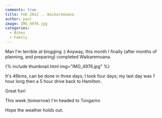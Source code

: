 ```yaml
---
comments: true
title: Feb 2012 .. Waikaremoana
author: paul
image: IMG_4976.jpg
categories:
  - Bikes
  - Family
---
```

Man I'm terrible at blogging :) Anyway, this month I finally (after months of planning, and preparing) completed Waikaremoana.

{% include thumbnail.html img="IMG_4976.jpg" %}  

It's 46kms, can be done in three days, I took four days; my last day was 1 hour long then a 5 hour drive back to Hamilton.

Great fun!
  
This week (tomorrow) I'm headed to Tongariro
  
Hope the weather holds out.